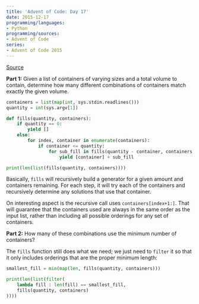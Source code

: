 ```yaml
---
title: 'Advent of Code: Day 17'
date: 2015-12-17
programming/languages:
- Python
programming/sources:
- Advent of Code
series:
- Advent of Code 2015
---
```

<a href="http://adventofcode.com/2015/day/17">Source</a>

**Part 1:** Given a list of containers of varying sizes and a total volume to contain, determine how many different combinations of containers match exactly the given volume.

<!--more-->

```python
containers = list(map(int, sys.stdin.readlines()))
quantity = int(sys.argv[1])

def fills(quantity, containers):
    if quantity == 0:
        yield []
    else:
        for index, container in enumerate(containers):
            if container <= quantity:
                for sub_fill in fills(quantity - container, containers[index+1:]):
                    yield [container] + sub_fill

print(len(list(fills(quantity, containers))))
```

Basically, `fills` will recursively build a generator for a given amount and containers remaining. For each step, it will try each of the containers and recursively determine any solutions that use that container.

On interesting aspect is the recursive call uses `containers[index+1:]`. That will guarantee that the containers used are always in the same order as the input list, rather than including all possible orderings for any set of containers.

**Part 2:** How many of these combinations use the minimum number of containers?

The `fills` function still does what we need; we just need to `filter` it so that it only includes orderings that are the proper minimum length:

```python
smallest_fill = min(map(len, fills(quantity, containers)))

print(len(list(filter(
    lambda fill : len(fill) == smallest_fill,
    fills(quantity, containers)
))))
```
